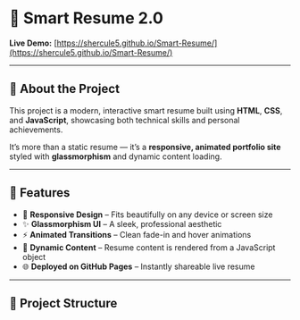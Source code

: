 # 💼 Smart Resume 2.0

**Live Demo:** [https://shercule5.github.io/Smart-Resume/](https://shercule5.github.io/Smart-Resume/)

---

## 🧠 About the Project

This project is a modern, interactive smart resume built using **HTML**, **CSS**, and **JavaScript**, showcasing both technical skills and personal achievements.

It’s more than a static resume — it’s a **responsive, animated portfolio site** styled with **glassmorphism** and dynamic content loading.

---

## 🚀 Features

- 📱 **Responsive Design** – Fits beautifully on any device or screen size  
- ✨ **Glassmorphism UI** – A sleek, professional aesthetic  
- ⚡ **Animated Transitions** – Clean fade-in and hover animations  
- 🧠 **Dynamic Content** – Resume content is rendered from a JavaScript object  
- 🌐 **Deployed on GitHub Pages** – Instantly shareable live resume

---

## 📂 Project Structure

